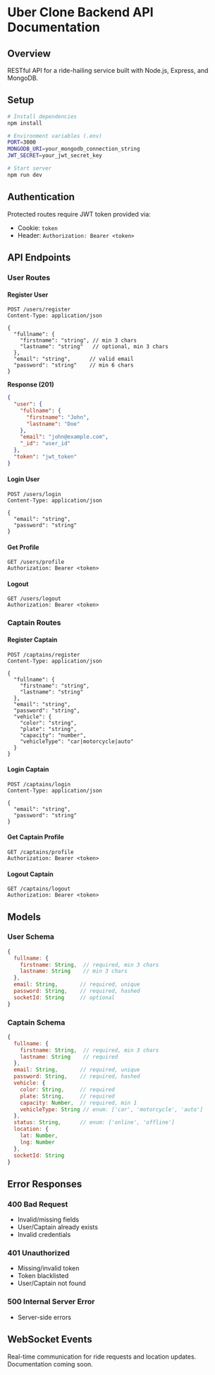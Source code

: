 # Uber Clone Backend API Documentation

## Overview
RESTful API for a ride-hailing service built with Node.js, Express, and MongoDB.

## Setup

```bash
# Install dependencies 
npm install

# Environment variables (.env)
PORT=3000
MONGODB_URI=your_mongodb_connection_string
JWT_SECRET=your_jwt_secret_key

# Start server
npm run dev
```

## Authentication
Protected routes require JWT token provided via:
- Cookie: `token`
- Header: `Authorization: Bearer <token>`

## API Endpoints

### User Routes

#### Register User
```http
POST /users/register
Content-Type: application/json

{
  "fullname": {
    "firstname": "string", // min 3 chars
    "lastname": "string"   // optional, min 3 chars
  },
  "email": "string",      // valid email
  "password": "string"    // min 6 chars
}
```

**Response (201)**
```json
{
  "user": {
    "fullname": {
      "firstname": "John",
      "lastname": "Doe"
    },
    "email": "john@example.com",
    "_id": "user_id"
  },
  "token": "jwt_token"
}
```

#### Login User
```http
POST /users/login
Content-Type: application/json

{
  "email": "string",
  "password": "string"
}
```

#### Get Profile
```http
GET /users/profile
Authorization: Bearer <token>
```

#### Logout
```http
GET /users/logout
Authorization: Bearer <token>
```

### Captain Routes

#### Register Captain
```http
POST /captains/register
Content-Type: application/json

{
  "fullname": {
    "firstname": "string",
    "lastname": "string"
  },
  "email": "string",
  "password": "string",
  "vehicle": {
    "color": "string",
    "plate": "string",
    "capacity": "number",
    "vehicleType": "car|motorcycle|auto"
  }
}
```

#### Login Captain
```http
POST /captains/login
Content-Type: application/json

{
  "email": "string",
  "password": "string"
}
```

#### Get Captain Profile
```http
GET /captains/profile
Authorization: Bearer <token>
```

#### Logout Captain
```http
GET /captains/logout
Authorization: Bearer <token>
```

## Models

### User Schema
```javascript
{
  fullname: {
    firstname: String,  // required, min 3 chars
    lastname: String    // min 3 chars
  },
  email: String,       // required, unique
  password: String,    // required, hashed
  socketId: String     // optional
}
```

### Captain Schema
```javascript
{
  fullname: {
    firstname: String,  // required, min 3 chars
    lastname: String    // required
  },
  email: String,       // required, unique
  password: String,    // required, hashed
  vehicle: {
    color: String,     // required
    plate: String,     // required
    capacity: Number,  // required, min 1
    vehicleType: String // enum: ['car', 'motorcycle', 'auto']
  },
  status: String,      // enum: ['online', 'offline']
  location: {
    lat: Number,
    lng: Number
  },
  socketId: String
}
```

## Error Responses

### 400 Bad Request
- Invalid/missing fields
- User/Captain already exists
- Invalid credentials

### 401 Unauthorized
- Missing/invalid token
- Token blacklisted
- User/Captain not found

### 500 Internal Server Error
- Server-side errors

## WebSocket Events
Real-time communication for ride requests and location updates.
Documentation coming soon.